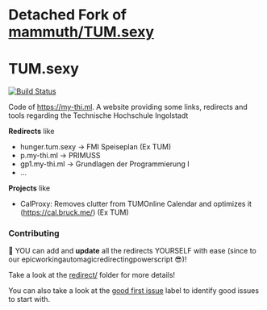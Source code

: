 Detached Fork of [mammuth/TUM.sexy](https://github.com/mammuth/TUM.sexy)
========================================================================

TUM.sexy
========

[![Build Status](https://travis-ci.org/cs8898/my-thi.svg?branch=master)](https://travis-ci.org/mammuth/TUM.sexy)

Code of https://my-thi.ml. A website providing some links, redirects and tools regarding the Technische Hochschule Ingolstadt


**Redirects** like
* hunger.tum.sexy → FMI Speiseplan (Ex TUM)
* p.my-thi.ml → PRIMUSS
* gp1.my-thi.ml → Grundlagen der Programmierung I
* ...

**Projects** like
* CalProxy: Removes clutter from TUMOnline Calendar and optimizes it (https://cal.bruck.me/) (Ex TUM)

### Contributing

:construction_worker: YOU can add and **update** all the redirects YOURSELF with ease (since to our epicworkingautomagicredirectingpowerscript :sunglasses:)!

Take a look at the [redirect/](https://github.com/cs8898/my-thi/tree/master/redirect) folder for more details!


You can also take a look at the [good first issue](https://github.com/mammuth/TUM.sexy/issues?q=is%3Aissue+is%3Aopen+label%3A%22good+first+issue%22) label to identify good issues to start with.
